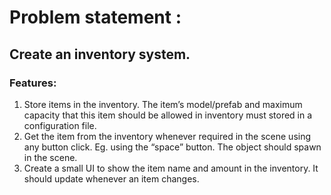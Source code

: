 # Problem statement :
## Create an inventory system.
### Features:
1. Store items in the inventory. The item’s model/prefab and maximum capacity
that this item should be allowed in inventory must stored in a configuration
file.
2. Get the item from the inventory whenever required in the scene using any
button click. Eg. using the “space” button. The object should spawn in the
scene.
3. Create a small UI to show the item name and amount in the inventory. It
should update whenever an item changes.

